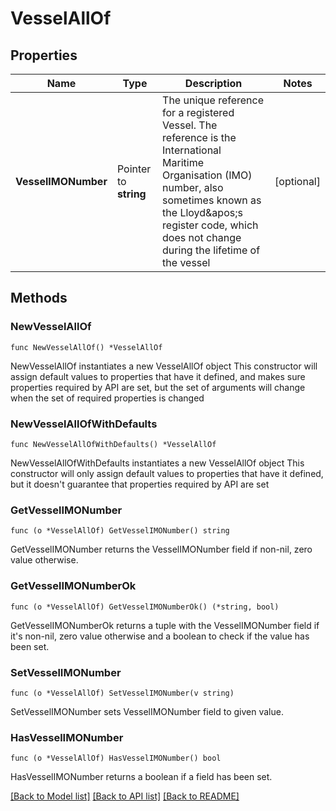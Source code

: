 # VesselAllOf

## Properties

Name | Type | Description | Notes
------------ | ------------- | ------------- | -------------
**VesselIMONumber** | Pointer to **string** | The unique reference for a registered Vessel. The reference is the International Maritime Organisation (IMO) number, also sometimes known as the Lloyd&amp;apos;s register code, which does not change during the lifetime of the vessel  | [optional] 

## Methods

### NewVesselAllOf

`func NewVesselAllOf() *VesselAllOf`

NewVesselAllOf instantiates a new VesselAllOf object
This constructor will assign default values to properties that have it defined,
and makes sure properties required by API are set, but the set of arguments
will change when the set of required properties is changed

### NewVesselAllOfWithDefaults

`func NewVesselAllOfWithDefaults() *VesselAllOf`

NewVesselAllOfWithDefaults instantiates a new VesselAllOf object
This constructor will only assign default values to properties that have it defined,
but it doesn't guarantee that properties required by API are set

### GetVesselIMONumber

`func (o *VesselAllOf) GetVesselIMONumber() string`

GetVesselIMONumber returns the VesselIMONumber field if non-nil, zero value otherwise.

### GetVesselIMONumberOk

`func (o *VesselAllOf) GetVesselIMONumberOk() (*string, bool)`

GetVesselIMONumberOk returns a tuple with the VesselIMONumber field if it's non-nil, zero value otherwise
and a boolean to check if the value has been set.

### SetVesselIMONumber

`func (o *VesselAllOf) SetVesselIMONumber(v string)`

SetVesselIMONumber sets VesselIMONumber field to given value.

### HasVesselIMONumber

`func (o *VesselAllOf) HasVesselIMONumber() bool`

HasVesselIMONumber returns a boolean if a field has been set.


[[Back to Model list]](../README.md#documentation-for-models) [[Back to API list]](../README.md#documentation-for-api-endpoints) [[Back to README]](../README.md)


